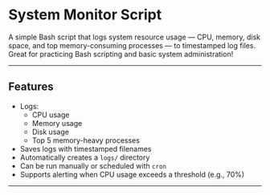 # System Monitor Script

A simple Bash script that logs system resource usage — CPU, memory, disk space, and top memory-consuming processes — to timestamped log files. Great for practicing Bash scripting and basic system administration!

---

## Features

- Logs:
  - CPU usage
  - Memory usage
  - Disk usage
  - Top 5 memory-heavy processes
- Saves logs with timestamped filenames
- Automatically creates a `logs/` directory
- Can be run manually or scheduled with `cron`
- Supports alerting when CPU usage exceeds a threshold (e.g., 70%)

---

